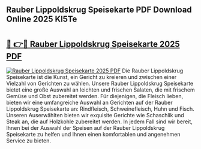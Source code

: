 ## Rauber Lippoldskrug Speisekarte PDF Download Online 2025 Kl5Te

# <h2><a href="http://gc77ld2.nevu.top/?p=Rauber+Lippoldskrug+Speisekarte">🔗 👉🔴 Rauber Lippoldskrug Speisekarte 2025 PDF</a></h2>

[![Rauber Lippoldskrug Speisekarte 2025 PDF](https://i.imgur.com/dBaPXMq.png)](http://gc77ld2.nevu.top/?p=Rauber+Lippoldskrug+Speisekarte)
Die Rauber Lippoldskrug Speisekarte ist die Kunst, ein Gericht zu kreieren und zwischen einer Vielzahl von Gerichten zu wählen. Unsere Rauber Lippoldskrug Speisekarte bietet eine große Auswahl an leichten und frischen Salaten, die mit frischem Gemüse und Obst zubereitet werden. Für diejenigen, die Fleisch lieben, bieten wir eine umfangreiche Auswahl an Gerichten auf der Rauber Lippoldskrug Speisekarte an: Rindfleisch, Schweinefleisch, Huhn und Fisch. Unseren Auserwählten bieten wir exquisite Gerichte wie Schaschlik und Steak an, die auf Holzkohle zubereitet werden. In jedem Fall sind wir bereit, Ihnen bei der Auswahl der Speisen auf der Rauber Lippoldskrug Speisekarte zu helfen und Ihnen einen komfortablen und angenehmen Service zu bieten.
